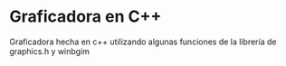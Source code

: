 # Graficadora en C++
Graficadora hecha en c++ utilizando algunas funciones de la librería de graphics.h y winbgim
